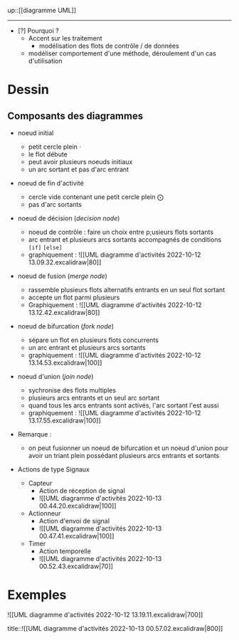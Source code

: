 up::[[diagramme UML]]

----
 - [?] Pourquoi ?
     - Accent sur les traitement
         - modélisation des flots de contrôle / de données
     - modéliser comportement d'une méthode, déroulement d'un cas d'utilisation

# Dessin

## Composants des diagrammes
 - noeud initial
     - petit cercle plein $\cdot$
     - le flot débute
     - peut avoir plusieurs noeuds initiaux
     - un arc sortant et pas d'arc entrant
 - noeud de fin d'activité
     - cercle vide contenant une petit cercle plein $\bigodot$
     - pas d'arc sortants
 - noeud de décision (*decision node*)
     - noeud de contrôle : faire un choix entre p;usieurs flots sortants
     - arc entrant et plusieurs arcs sortants accompagnés de conditions `[if]` `[else]`
     - graphiquement : ![[UML diagramme d'activités 2022-10-12 13.09.32.excalidraw|80]]
 - noeud de fusion (*merge node*)
     - rassemble plusieurs flots alternatifs entrants en un seul flot sortant
     - accepte un flot parmi plusieurs
     - Graphiquement : ![[UML diagramme d'activités 2022-10-12 13.12.42.excalidraw|80]]
 - noeud de bifurcation (*fork node*)
     - sépare un flot en plusieurs flots concurrents
     - un arc entrant et plusieurs arcs sortants
     - graphiquement : ![[UML diagramme d'activités 2022-10-12 13.14.53.excalidraw|100]]
 - noeud d'union (*join node*)
     - sychronise des flots multiples
     - plusieurs arcs entrants et un seul arc sortant
     - quand tous les arcs entrants sont activés, l'arc sortant l'est aussi
     - graphiquement : ![[UML diagramme d'activités 2022-10-12 13.17.55.excalidraw|100]]
 - Remarque :
     - on peut fusionner un noeud de bifurcation et un noeud d'union pour avoir un triant plein possédant plusieurs arcs entrants et sortants

 - Actions de type Signaux
     - Capteur
         - Action de réception de signal 
         - ![[UML diagramme d'activités 2022-10-13 00.44.20.excalidraw|100]]
     - Actionneur 
         - Action d'envoi de signal
         - ![[UML diagramme d'activités 2022-10-13 00.47.41.excalidraw|100]]
     - Timer
         - Action temporelle
         - ![[UML diagramme d'activités 2022-10-13 00.52.43.excalidraw|70]]

# Exemples

![[UML diagramme d'activités 2022-10-12 13.19.11.excalidraw|700]]



title::![[UML diagramme d'activités 2022-10-13 00.57.02.excalidraw|800]]
